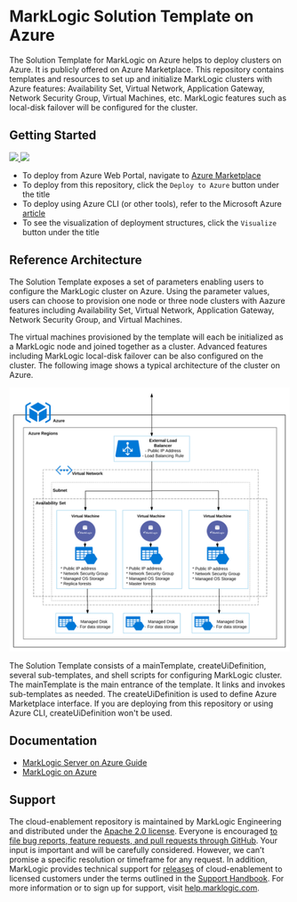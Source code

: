 # MarkLogic Solution Template on Azure

The Solution Template for MarkLogic on Azure helps to deploy clusters on Azure. It is publicly offered on Azure Marketplace. This repository contains templates and resources to set up and initialize MarkLogic clusters with Azure features: Availability Set, Virtual Network, Application Gateway, Network Security Group, Virtual Machines, etc. MarkLogic features such as local-disk failover will be configured for the cluster.

## Getting Started

<a href="https://portal.azure.com/#create/Microsoft.Template/uri/https%3A%2F%2Fraw.githubusercontent.com%2Fmarklogic%2Fcloud-enablement%2Fmaster%2Fazure%2FmainTemplate.json" target="_blank">
    <img src="http://azuredeploy.net/deploybutton.png"/>
</a>
<a href="http://armviz.io/#/?load=https://raw.githubusercontent.com/marklogic/cloud-enablement/master/azure/mainTemplate.json" target="_blank">
  <img src="http://armviz.io/visualizebutton.png"/>
</a>

* To deploy from Azure Web Portal, navigate to [Azure Marketplace](https://azuremarketplace.microsoft.com/en-us/marketplace/apps?search=marklogic&page=1)
* To deploy from this repository, click the `Deploy to Azure` button under the title  
* To deploy using Azure CLI (or other tools), refer to the Microsoft Azure [article](https://docs.microsoft.com/en-us/azure/azure-resource-manager/resource-group-template-deploy-cli)
* To see the visualization of deployment structures, click the `Visualize` button under the title

## Reference Architecture

The Solution Template exposes a set of parameters enabling users to configure the MarkLogic cluster on Azure. Using the parameter values, users can choose to provision one node or three node clusters with Aazure features including Availability Set, Virtual Network, Application Gateway, Network Security Group, and Virtual Machines.

The virtual machines provisioned by the template will each be initialized as a MarkLogic node and joined together as a cluster. Advanced features including MarkLogic local-disk failover can be also configured on the cluster. The following image shows a typical architecture of the cluster on Azure.

![](doc/typical_architecture_of_azure_cluster.png)

The Solution Template consists of a mainTemplate, createUiDefinition, several sub-templates, and shell scripts for configuring MarkLogic cluster. The mainTemplate is the main entrance of the template. It links and invokes sub-templates as needed. The createUiDefinition is used to define Azure Marketplace interface. If you are deploying from this repository or using Azure CLI, createUiDefinition won't be used.

## Documentation

- [MarkLogic Server on Azure Guide](http://docs.marklogic.com/guide/azure)
- [MarkLogic on Azure](https://developer.marklogic.com/products/cloud/azure)  

## Support

The cloud-enablement repository is maintained by MarkLogic Engineering and distributed under the [Apache 2.0 license](https://github.com/marklogic/cloud-enablement-azure/blob/master/LICENSE.TXT). Everyone is encouraged [to file bug reports, feature requests, and pull requests through GitHub](https://github.com/marklogic/cloud-enablement-azure/issues/new). Your input is important and will be carefully considered. However, we can’t promise a specific resolution or timeframe for any request. In addition, MarkLogic provides technical support for [releases](https://github.com/marklogic/cloud-enablement-azure/releases) of cloud-enablement to licensed customers under the terms outlined in the [Support Handbook](http://www.marklogic.com/files/Mark_Logic_Support_Handbook.pdf). For more information or to sign up for support, visit [help.marklogic.com](http://help.marklogic.com).
